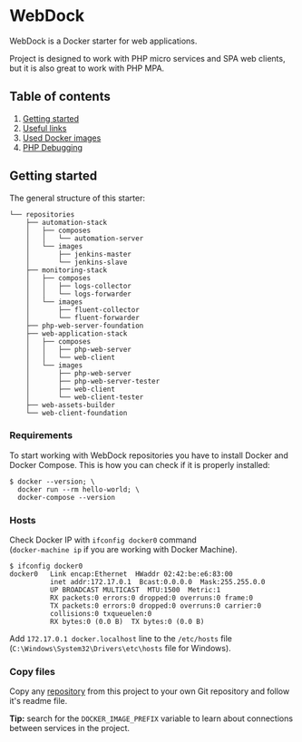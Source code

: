 WebDock
===

WebDock is a Docker starter for web applications.

Project is designed to work with PHP micro services and SPA web clients,
but it is also great to work with PHP MPA.

## Table of contents

1. [Getting started](#getting-started)
1. [Useful links](./Documentation/Useful-links.md)
1. [Used Docker images](./Documentation/Used-Docker-images.md)
1. [PHP Debugging](./Documentation/PHP-Debugging.md)

## Getting started

The general structure of this starter:

```
└── repositories
    ├── automation-stack
    │   ├── composes
    │   │   └── automation-server
    │   └── images
    │       ├── jenkins-master
    │       └── jenkins-slave
    ├── monitoring-stack
    │   ├── composes
    │   │   ├── logs-collector
    │   │   └── logs-forwarder
    │   └── images
    │       ├── fluent-collector
    │       └── fluent-forwarder
    ├── php-web-server-foundation
    ├── web-application-stack
    │   ├── composes
    │   │   ├── php-web-server
    │   │   └── web-client
    │   └── images
    │       ├── php-web-server
    │       ├── php-web-server-tester
    │       ├── web-client
    │       └── web-client-tester
    ├── web-assets-builder
    └── web-client-foundation
```

### Requirements

To start working with WebDock repositories you have to install
Docker and Docker Compose.
This is how you can check if it is properly installed:

```
$ docker --version; \
  docker run --rm hello-world; \
  docker-compose --version
```

### Hosts

Check Docker IP with `ifconfig docker0` command  
(`docker-machine ip` if you are working with Docker Machine).

```
$ ifconfig docker0
docker0   Link encap:Ethernet  HWaddr 02:42:be:e6:83:00  
          inet addr:172.17.0.1  Bcast:0.0.0.0  Mask:255.255.0.0
          UP BROADCAST MULTICAST  MTU:1500  Metric:1
          RX packets:0 errors:0 dropped:0 overruns:0 frame:0
          TX packets:0 errors:0 dropped:0 overruns:0 carrier:0
          collisions:0 txqueuelen:0 
          RX bytes:0 (0.0 B)  TX bytes:0 (0.0 B)
```

Add `172.17.0.1 docker.localhost` line to the `/etc/hosts` file  
(`C:\Windows\System32\Drivers\etc\hosts` file for Windows).

### Copy files

Copy any [repository](./repositories/) from this project to your
own Git repository and follow it's readme file.

**Tip:** search for the `DOCKER_IMAGE_PREFIX` variable to learn about
connections between services in the project.
